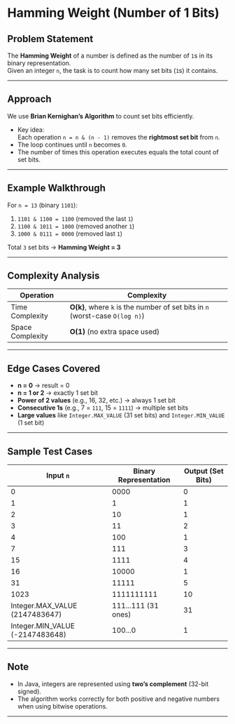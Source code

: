 # Hamming Weight (Number of 1 Bits)

## Problem Statement
The **Hamming Weight** of a number is defined as the number of `1`s in its binary representation.  
Given an integer `n`, the task is to count how many set bits (`1`s) it contains.

---

## Approach
We use **Brian Kernighan’s Algorithm** to count set bits efficiently.

- Key idea:  
  Each operation `n = n & (n - 1)` removes the **rightmost set bit** from `n`.
- The loop continues until `n` becomes `0`.
- The number of times this operation executes equals the total count of set bits.

---

## Example Walkthrough
For `n = 13` (binary `1101`):

1. `1101 & 1100 = 1100` (removed the last `1`)  
2. `1100 & 1011 = 1000` (removed another `1`)  
3. `1000 & 0111 = 0000` (removed last `1`)  

Total `3` set bits → **Hamming Weight = 3**

---

## Complexity Analysis

| Operation       | Complexity |
|-----------------|------------|
| Time Complexity | **O(k)**, where `k` is the number of set bits in `n` (worst-case `O(log n)`) |
| Space Complexity| **O(1)** (no extra space used) |

---

## Edge Cases Covered
- **n = 0** → result = 0  
- **n = 1 or 2** → exactly 1 set bit  
- **Power of 2 values** (e.g., 16, 32, etc.) → always 1 set bit  
- **Consecutive 1s** (e.g., 7 = `111`, 15 = `1111`) → multiple set bits  
- **Large values** like `Integer.MAX_VALUE` (31 set bits) and `Integer.MIN_VALUE` (1 set bit)  

---

## Sample Test Cases

| Input `n` | Binary Representation   | Output (Set Bits) |
|-----------|--------------------------|--------------------|
| 0         | 0000                     | 0 |
| 1         | 1                        | 1 |
| 2         | 10                       | 1 |
| 3         | 11                       | 2 |
| 4         | 100                      | 1 |
| 7         | 111                      | 3 |
| 15        | 1111                     | 4 |
| 16        | 10000                    | 1 |
| 31        | 11111                    | 5 |
| 1023      | 1111111111               | 10 |
| Integer.MAX_VALUE (2147483647) | 111...111 (31 ones) | 31 |
| Integer.MIN_VALUE (-2147483648) | 100...0 | 1 |

---

## Note
- In Java, integers are represented using **two’s complement** (32-bit signed).  
- The algorithm works correctly for both positive and negative numbers when using bitwise operations.

---

